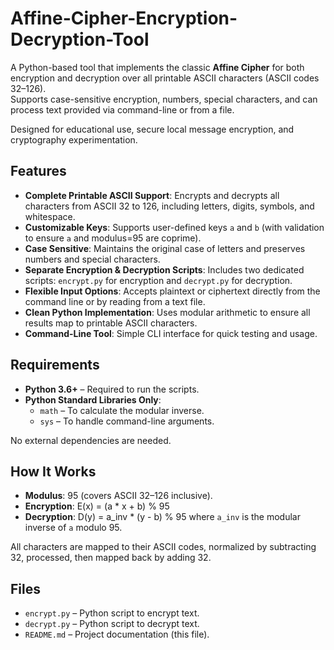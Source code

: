# Affine-Cipher-Encryption-Decryption-Tool
A Python-based tool that implements the classic **Affine Cipher** for both encryption and decryption over all printable ASCII characters (ASCII codes 32–126).  
Supports case-sensitive encryption, numbers, special characters, and can process text provided via command-line or from a file.  

Designed for educational use, secure local message encryption, and cryptography experimentation.

## Features
- **Complete Printable ASCII Support**: Encrypts and decrypts all characters from ASCII 32 to 126, including letters, digits, symbols, and whitespace.
- **Customizable Keys**: Supports user-defined keys `a` and `b` (with validation to ensure `a` and modulus=95 are coprime).
- **Case Sensitive**: Maintains the original case of letters and preserves numbers and special characters.
- **Separate Encryption & Decryption Scripts**: Includes two dedicated scripts: `encrypt.py` for encryption and `decrypt.py` for decryption.
- **Flexible Input Options**: Accepts plaintext or ciphertext directly from the command line or by reading from a text file.
- **Clean Python Implementation**: Uses modular arithmetic to ensure all results map to printable ASCII characters.
- **Command-Line Tool**: Simple CLI interface for quick testing and usage.

## Requirements
- **Python 3.6+** – Required to run the scripts.
- **Python Standard Libraries Only**:
  - `math` – To calculate the modular inverse.
  - `sys` – To handle command-line arguments.

No external dependencies are needed.

## How It Works
- **Modulus**: 95 (covers ASCII 32–126 inclusive).
- **Encryption**: E(x) = (a * x + b) % 95
- **Decryption**: D(y) = a_inv * (y - b) % 95
  where `a_inv` is the modular inverse of `a` modulo 95.

All characters are mapped to their ASCII codes, normalized by subtracting 32, processed, then mapped back by adding 32.

## Files
- `encrypt.py` – Python script to encrypt text.
- `decrypt.py` – Python script to decrypt text.
- `README.md` – Project documentation (this file).






